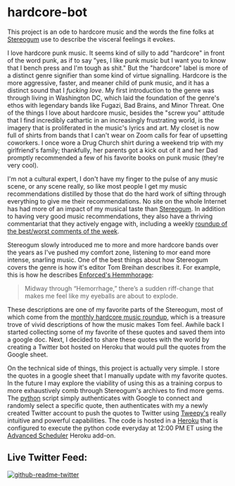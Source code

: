 # hardcore-bot

This project is an ode to hardcore music and the words the fine folks at [Stereogum](https://www.stereogum.com/) use to describe the visceral feelings it evokes.

I love hardcore punk music. It seems kind of silly to add "hardcore" in front of the word punk, as if to say "yes, I like punk music but I want you to know that I bench press and I'm tough as shit." But the "hardcore" label is more of a distinct genre signifier than some kind of virtue signalling. Hardcore is the more aggressive, faster, and meaner child of punk music, and it has a distinct sound that I <i>fucking love</i>. My first introduction to the genre was through living in Washington DC, which laid the foundation of the genre's ethos with legendary bands like Fugazi, Bad Brains, and Minor Threat. One of the things I love about hardcore music, besides the "screw you" attitude that I find incredibly cathartic in an increasingly frustrating world, is the imagery that is proliferated in the music's lyrics and art. My closet is now full of shirts from bands that I can't wear on Zoom calls for fear of upsetting coworkers. I once wore a Drug Church shirt during a weekend trip with my girlfriend's family; thankfully, her parents got a kick out of it and her Dad promptly recommended a few of his favorite books on punk music (they're very cool).  

I'm not a cultural expert, I don't have my finger to the pulse of any music scene, or any scene really, so like most people I get my music recommendations distilled by those that do the hard work of sifting through everything to give me their recommendations. No site on the whole Internet has had more of an impact of my musical taste than [Stereogum](https://www.stereogum.com/). In addition to having very good music recommendations, they also have a thriving commentariat that they actively engage with, including a weekly [roundup of the best/worst comments of the week](https://www.stereogum.com/category/columns/shut-up-dude/). 

Stereogum slowly introduced me to more and more hardcore bands over the years as I've pushed my comfort zone, listening to mor eand more intense, snarling music. One of the best things about how Stereogum covers the genre is how it's editor Tom Breihan describes it. For example, this is how he describes [Enforced's Hemmhorage](https://www.stereogum.com/2111306/enforced-hemorrhage/music/):

> Midway through “Hemorrhage,” there’s a sudden riff-change that makes me feel like my eyeballs are about to explode.

These descriptions are one of my favorite parts of the Stereogum, most of which come from the [monthly hardcore music roundup](https://www.stereogum.com/category/columns/let-the-roundup-begin/), which is a treasure trove of vivid descriptions of how the music makes Tom feel. Awhile back I started collecting some of my favorite of these quotes and saved them into a google doc. Next, I decided to share these quotes with the world by creating a Twitter bot hosted on Heroku that would pull the quotes from the Google sheet. 

On the technical side of things, this project is actually very simple. I store the quotes in a google sheet that I manually update with my favorite quotes. In the future I may explore the viability of using this as a training corpus to more exhaustively comb through Stereogum's archives to find more gems. The [python](https://github.com/GWarrenn/hardcore-bot/blob/main/hardcore_bot.py) script simply authenticates with Google to connect and randomly select a specific quote, then authenticates with my a newly created Twitter account to push the quotes to Twitter using [Tweepy's](https://docs.tweepy.org/en/stable/) really intuitive and powerful capabilities. The code is hosted in a [Heroku](https://id.heroku.com/login) that is configured to execute the python code everyday at 12:00 PM ET using the [Advanced Scheduler](https://elements.heroku.com/addons/advanced-scheduler) Heroku add-on.

## Live Twitter Feed:

[![github-readme-twitter](https://github-readme-twitter.gazf.vercel.app/api?id=hardcorebot_&layout=wide)](https://github.com/gazf/github-readme-twitter)

